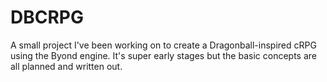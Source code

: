 # DBCRPG

A small project I've been working on to create a Dragonball-inspired cRPG using the Byond engine.  It's super early stages but the basic concepts are all planned and written out.
